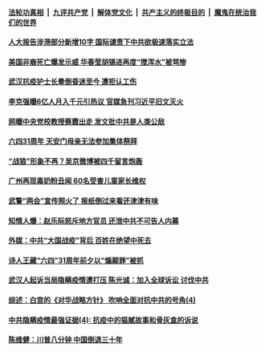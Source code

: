 ####  [法轮功真相](../../../../basic/blob/master/README.md?t=06020301) &nbsp;|&nbsp; [九评共产党](../../../../9ping.md/blob/master/README.md?t=06020301) &nbsp;|&nbsp; [解体党文化](../../../../jtdwh.md/blob/master/README.md?t=06020301)  &nbsp;|&nbsp; [共产主义的终极目的](../../../../gczydzjmd.md/blob/master/README.md?t=06020301) &nbsp;|&nbsp; [魔鬼在统治我们的世界](../../../../mgztzwmdsj.md/blob/master/README.md?t=06020301) 

#### [人大报告涉港部分新增10字 国际谴责下中共欲极速落实立法](../pages/soh5/385204.md?t=06020301) 
#### [美国非裔死亡爆发示威 华春莹胡锡进再度“搅浑水”被骂惨](../pages/soh5/385169.md?t=06020301) 
#### [武汉抗疫护士长晕倒昏迷至今 遭拒认工伤](../pages/soh5/385189.md?t=06020301) 
#### [李克强曝6亿人月入千元引热议 官媒急刊习近平旧文灭火](../pages/soh5/385161.md?t=06020301) 
#### [网曝中央党校教授蔡霞出走 发文批中共是人类公敌](../pages/soh5/385155.md?t=06020301) 
#### [六四31周年 天安门母亲无法参加集体祭拜](../pages/soh5/385125.md?t=06020301) 
#### [“战狼”形象不再？吴京微博被四千留言炮轰](../pages/soh5/385079.md?t=06020301) 
#### [广州再现毒奶粉丑闻  60名受害儿童家长维权](../pages/soh5/385099.md?t=06020301) 
#### [武警“两会”宣传照火了 报纸倒过来看还津津有味](../pages/soh5/385073.md?t=06020301) 
#### [知情人爆：赵乐际怒斥地方官员 还泄中共不可告人内幕](../pages/soh5/385067.md?t=06020301) 
#### [外媒：中共“大国战疫”背后 百姓在绝望中死去](../pages/soh5/385069.md?t=06020301) 
#### [诗人王藏“六四”31周年前夕以“煽颠罪”被抓](../pages/soh5/385065.md?t=06020301) 
#### [武汉人起诉当局隐瞒疫情遭打压  陈光诚：加入全球诉讼 讨伐中共](../pages/soh5/385053.md?t=06020301) 
#### [综述：白宫的《对华战略方针》 吹响全面对抗中共的号角(4)](../pages/soh5/385047.md?t=06020301) 
#### [中共隐瞒疫情最强证据(4): 抗疫中的猫腻故事和骨灰盒的诉说](../pages/soh5/385059.md?t=06020301) 
#### [陈维健：川普八分钟  中国倒退三十年](../pages/soh5/385043.md?t=06020301) 
